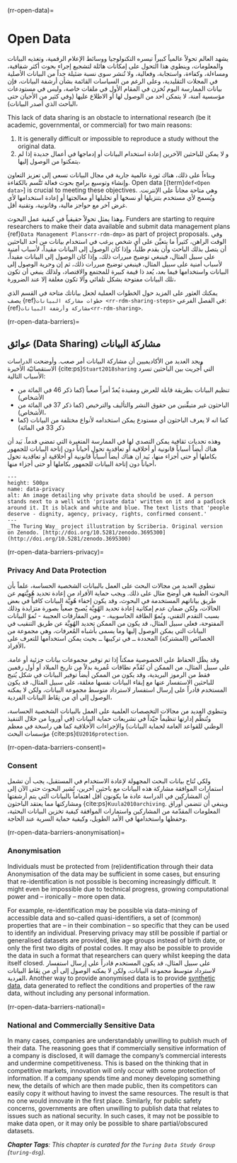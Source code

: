 (rr-open-data)=
# Open Data

يشهد العالم تحولاً عالمياً كبيراً تيسره التكنولوجيا ووسائط الإعلام الرقمية، وتغذيه البيانات والمعلومات، وينطوي هذا التحول على إمكانات هائلة لتشجيع إجراء بحوث أكثر شفافية، ومساءلة، وكفاءة، واستجابة، وفعالية، ولا تُنشر سوى نسبة ضئيلة جداً من البيانات الأصلية في المجلات التقليدية، وعلى الرغم من السياسات القائمة بشأن أرشفة البيانات، فإن بيانات الممارسة اليوم تُخزن في المقام الأول في ملفات خاصة، وليس في مستودعات مؤسسية آمنة، لا يتمكن احد من الوصول لها أو الاطلاع عليها (وفي كثير من الأحيان حتى الباحث الذي أصدر البيانات)،

This lack of data sharing is an obstacle to international research (be it academic, governmental, or commercial) for two main reasons:

1. It is generally difficult or impossible to reproduce a study without the original data.
2. و لا يمكن للباحثين الآخرين إعادة استخدام البيانات أو إدماجها في أعمال جديدة إذا لم يتمكنوا من الوصول إليها،

وبناءاً على ذلك، هناك ثورة عالمية جارية في مجال البيانات تسعى إلى تعزيز التعاون وإنشاء وتوسيع برامج بحوث فعالة تَتَّسم بالكفاءة. Open data [{term}`def<Open data>`] is crucial to meeting these objectives. وهي متاحة مجاناً على الإنترنت. ويُسمح لأي مستخدم بتنزيلها أو نسخها أو تحليلها أو معالجتها أو إعادة استخدامها لأي غرض آخر مع حواجز مالية، وقانونية، وتقنية أقل.

وهذا يمثل تحولاً حقيقياً في كيفية عمل البحوث. Funders are starting to require researchers to make their data available and submit data management plans {ref}`Data Management Plans<rr-rdm-dmp>` as part of project proposals. وفي الوقت الراهن، كثيراً ما يتعيَّن على أي شخص يرغب في استخدام بيانات من أحد الباحثين أن يتصل بذلك الباحث وأن يقدم طلباً، وإذا كان الوصول إلى البيانات مقيداً، لأسباب أمنية على سبيل المثال، فينبغي توضيح مبررات ذلك، وإذا كان الوصول إلى البيانات مقيداً، لأسباب أمنية على سبيل المثال، فينبغي توضيح مبررات ذلك، ثم إن وحرية الوصول إلى البيانات واستخدامها فيما بعد، يُعد ذا قيمة كبيرة للمجتمع والاقتصاد، ولذلك ينبغي أن تكون تلك البيانات مفتوحة بشكل تلقائي وألا تكون مغلقة إلا عند الضرورة،

يمكنك العثور على المزيد حول الخطوات العملية لجعل بياناتك متاحة في القسم الذي يصف {ref}`خطوات مشاركة البيانات <rr-rdm-sharing-steps>` في الفصل الفرعي: {ref}`مشاركة وأرشفة البيانات<rr-rdm-sharing>`.

(rr-open-data-barriers)=
## عوائق (Data Sharing) مشاركة البيانات
ويجد العديد من الأكاديميين أن مشاركة البيانات أمر صعب. وأوضحت الدراسات الاستقصائيّة الأخيرة {cite:ps}`Stuart2018sharing` التي أُجريت بين الباحثين تسرد الأسباب التالية:

- تنظيم البيانات بطريقة قابلة للعرض ومفيدة يُعدّ أمراً صعباً (كما ذكر 46 في المائة من الأشخاص)
- الباحثون غير متيقِّنين من حقوق النشر والتأليف والترخيص (كما ذكر 37 في المائة من الأشخاص)،
- كما انه لا يعرف الباحثون أي مستودع يمكن استخدامه لأنواع مختلفة من البيانات (كما ذكر 33 في المائة)

وهذه تحديات ثقافية يمكن التصدي لها في الممارسة المتغيرة التي تمضي قدماً. بَيد أن هناك أيضاً أسباباً قانونية أو أخلاقية أو تعاقدية تحول أحياناً دون إتاحة البيانات للجمهور بكاملها أو حتى أجزاء منها، بَيد أن هناك أيضاً أسباباً قانونية أو أخلاقية أو تعاقدية تحول أحياناً دون إتاحة البيانات للجمهور بكاملها أو حتى أجزاء منها،

```{figure} ../../figures/data-privacy.jpg
---
height: 500px
name: data-privacy
alt: An image detailing why private data should be used. A person stands next to a well with 'private data' written on it and a padlock around it. It is black and white and blue. The text lists that 'people deserve - dignity, agency, privacy, rights, confirmed consent.'
---
_The Turing Way_ project illustration by Scriberia. Original version on Zenodo. [http://doi.org/10.5281/zenodo.3695300](http://doi.org/10.5281/zenodo.3695300)
```

(rr-open-data-barriers-privacy)=
### Privacy And Data Protection

تنطوي العديد من مجالات البحث على العمل بالبيانات الشخصية الحساسة، علماً بأن البحوث الطبية هي أوضح مثال على ذلك. ويجب حماية الأفراد من إعادة تحديد هُوِيَّتهم عن طريق بياناتهم المستخدمة في البحوث، وقد يكون إخفاء هُوِيَّة البيانات كافياً في بعض الحالات، ولكن ضمان عدم إمكانية إعادة تحديد الهُوِيَّة يُصبح صعباً بصورة متزايدة وذلك بسبب التقدم التقني، ونُموّ الطاقة الحاسوبية، - ومن المفارقات العجيبة - نُموّ البيانات المفتوحة، فعلى سبيل المثال، قد يكون من الممكن تحديد الهُوِيَّة عن طريق التنقيب في البيانات التي يمكن الوصول إليها وما يسمى بأشباه المُعرفات، وهي مجموعة من الخصائص (المشتركة) المحددة ــ في تركيبها ــ بحيث يمكن استخدامها للتعرف على الأفراد،

وقد يظَل الحفاظ على الخصوصية ممكناً إذا تم توفير مجموعات بيانات جزئية أو عامة. على سبيل المثال، من الممكن أن تُقَدِّم نطاقات عُمرية بدلاً من تاريخ الميلاد أو أول رقمين فقط من الرموز البريدية، وقد يكون من الممكن أيضاً توفير البيانات في شكل يُتيح للباحثين الاستفسار عنها مع إبقاء البيانات نفسها مغلقة، على سبيل المثال، قد يكون المستخدم قادراً على إرسال استفسار لاسترداد متوسط مجموعة البيانات، ولكن لا يمكنه الوصول إلى أي من نِقَاط البيانات الفردية،

وتنطوي العديد من مجالات التخصصات العلمية على العمل بالبيانات الشخصية الحساسة، وتُنظَّم إدارتها تنظيماً جيّداً في تشريعات حماية البيانات (في أوروبا من خلال التنفيذ الوطني للقواعد العامة لحماية البيانات) والإجراءات الأخلاقية كما هي راسخة في معظم مؤسسات البحث {cite:ps}`EU2016protection`.

(rr-open-data-barriers-consent)=
### Consent

ولكي تُتاح بيانات البحث المجهولة لإعادة الاستخدام في المستقبل، يجب أن تشمل استمارات الموافقة مشاركة هذه البيانات مع باحثين آخرين، تُشير البحوث حتى الآن إلى أن المشاركين في الدراسة عادة ما يكونون أقل اهتماماً بالبيانات التي يتم أرشفتها ومشاركتها مما يعتقد الباحثون {cite:ps}`Kuula2010archiving`. وينبغي أن تتضمن أوراق المعلومات المقدّمة من المشاركين واستمارات الموافقة كيفية تخزين البيانات البحثية، وحفظها واستخدامها في الأمد الطويل، وكيفية حماية السرية عند الحاجة.

(rr-open-data-barriers-anonymisation)=
### Anonymisation

Individuals must be protected from (re)identification through their data Anonymisation of the data may be sufficient in some cases, but ensuring that re-identification is not possible is becoming increasingly difficult. It might even be impossible due to technical progress, growing computational power and – ironically – more open data.

For example, re-identification may be possible via data-mining of accessible data and so-called quasi-identifiers, a set of (common) properties that are – in their combination – so specific that they can be used to identify an individual. Preserving privacy may still be possible if partial or generalised datasets are provided, like age groups instead of birth date, or only the first two digits of postal codes. It may also be possible to provide the data in such a format that researchers can query whilst keeping the data itself closed. على سبيل المثال، قد يكون المستخدم قادراً على إرسال استفسار لاسترداد متوسط مجموعة البيانات، ولكن لا يمكنه الوصول إلى أي من نِقَاط البيانات الفردية، Another way to provide anonymised data is to provide [synthetic data](https://en.wikipedia.org/wiki/Synthetic_data), data generated to reflect the conditions and properties of the raw data, without including any personal information.

(rr-open-data-barriers-national)=
### National and Commercially Sensitive Data

In many cases, companies are understandably unwilling to publish much of their data. The reasoning goes that if commercially sensitive information of a company is disclosed, it will damage the company’s commercial interests and undermine competitiveness. This is based on the thinking that in competitive markets, innovation will only occur with some protection of information. If a company spends time and money developing something new, the details of which are then made public, then its competitors can easily copy it without having to invest the same resources. The result is that no one would innovate in the first place. Similarly, for public safety concerns, governments are often unwilling to publish data that relates to issues such as national security. In such cases, it may not be possible to make data open, or it may only be possible to share partial/obscured datasets.

***Chapter Tags**: This chapter is curated for the `Turing Data Study Group` (`turing-dsg`).*
